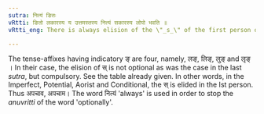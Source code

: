 ```yaml
---
sutra: नित्यं ङितः
vRtti: ङितो लकारस्य य उत्तमस्तस्य नित्यं सकारस्य लोपो भवति ॥
vRtti_eng: There is always elision of the \"_s_\" of the first person of the affixes that come in the room of that \"_la_\" which has an indicatory \"_n_\".

---
```

The tense-affixes having indicatory ङ् are four, namely, लङ्, लिङ्, लुङ् and लृङ् । In their case, the elision of स् is not optional as was the case in the last _sutra_, but compulsory. See the table already given. In other words, in the Imperfect, Potential, Aorist and Conditional, the स् is elided in the Ist person. Thus अपचाव, अपचाम। The word नित्यं 'always' is used in order to stop the _anuvritti_ of the word 'optionally'.